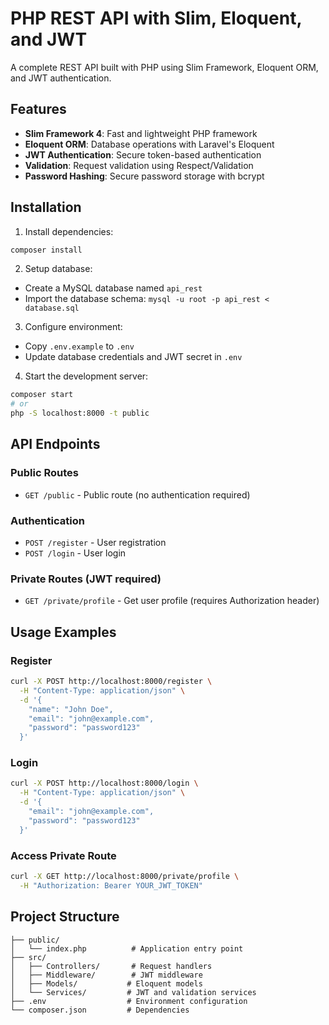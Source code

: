 # PHP REST API with Slim, Eloquent, and JWT

A complete REST API built with PHP using Slim Framework, Eloquent ORM, and JWT authentication.

## Features

- **Slim Framework 4**: Fast and lightweight PHP framework
- **Eloquent ORM**: Database operations with Laravel's Eloquent
- **JWT Authentication**: Secure token-based authentication
- **Validation**: Request validation using Respect/Validation
- **Password Hashing**: Secure password storage with bcrypt

## Installation

1. Install dependencies:
```bash
composer install
```

2. Setup database:
- Create a MySQL database named `api_rest`
- Import the database schema: `mysql -u root -p api_rest < database.sql`

3. Configure environment:
- Copy `.env.example` to `.env`
- Update database credentials and JWT secret in `.env`

4. Start the development server:
```bash
composer start
# or
php -S localhost:8000 -t public
```

## API Endpoints

### Public Routes
- `GET /public` - Public route (no authentication required)

### Authentication
- `POST /register` - User registration
- `POST /login` - User login

### Private Routes (JWT required)
- `GET /private/profile` - Get user profile (requires Authorization header)

## Usage Examples

### Register
```bash
curl -X POST http://localhost:8000/register \
  -H "Content-Type: application/json" \
  -d '{
    "name": "John Doe",
    "email": "john@example.com",
    "password": "password123"
  }'
```

### Login
```bash
curl -X POST http://localhost:8000/login \
  -H "Content-Type: application/json" \
  -d '{
    "email": "john@example.com",
    "password": "password123"
  }'
```

### Access Private Route
```bash
curl -X GET http://localhost:8000/private/profile \
  -H "Authorization: Bearer YOUR_JWT_TOKEN"
```

## Project Structure

```
├── public/
│   └── index.php          # Application entry point
├── src/
│   ├── Controllers/       # Request handlers
│   ├── Middleware/        # JWT middleware
│   ├── Models/           # Eloquent models
│   └── Services/         # JWT and validation services
├── .env                  # Environment configuration
└── composer.json         # Dependencies
```